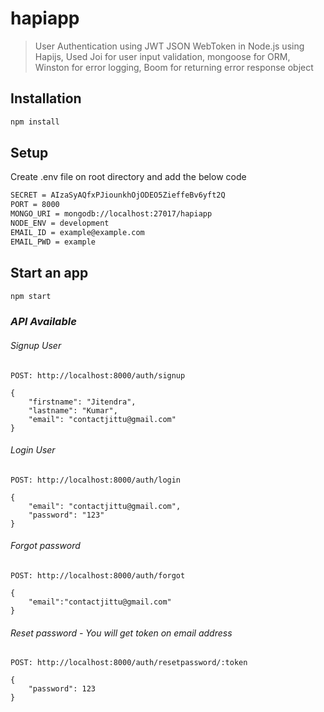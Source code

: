 # hapiapp
> User Authentication using JWT JSON WebToken in Node.js using Hapijs, Used Joi for user input validation, mongoose for ORM, Winston for error logging, Boom for returning error response object

## Installation

```sh
npm install
```

## Setup
Create .env file on root directory and add the below code
```sh
SECRET = AIzaSyAQfxPJiounkhOjODEO5ZieffeBv6yft2Q
PORT = 8000
MONGO_URI = mongodb://localhost:27017/hapiapp
NODE_ENV = development
EMAIL_ID = example@example.com
EMAIL_PWD = example
```

## Start an app

```sh
npm start
```

### *API Available*

###### *Signup User*

	POST: http://localhost:8000/auth/signup

	{
		"firstname": "Jitendra",
		"lastname": "Kumar",
		"email": "contactjittu@gmail.com"
	}
  
###### *Login User*

	POST: http://localhost:8000/auth/login

	{
		"email": "contactjittu@gmail.com",
		"password": "123"
	}
	
###### *Forgot password*

	POST: http://localhost:8000/auth/forgot
	
	{
		"email":"contactjittu@gmail.com"
	}
	
###### *Reset password* - You will get token on email address
	
	POST: http://localhost:8000/auth/resetpassword/:token
	
	{
	 	"password": 123
	}
